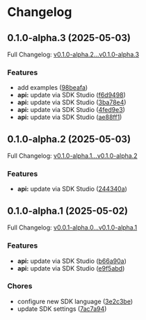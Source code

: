 # Changelog

## 0.1.0-alpha.3 (2025-05-03)

Full Changelog: [v0.1.0-alpha.2...v0.1.0-alpha.3](https://github.com/goperigon/perigon-go-sdk/compare/v0.1.0-alpha.2...v0.1.0-alpha.3)

### Features

* add examples ([98beafa](https://github.com/goperigon/perigon-go-sdk/commit/98beafab2b17d61fb58e605b70a55cb7bde9d62e))
* **api:** update via SDK Studio ([f6d9498](https://github.com/goperigon/perigon-go-sdk/commit/f6d9498fba0807541113922a1a4415c0da4a4352))
* **api:** update via SDK Studio ([3ba78e4](https://github.com/goperigon/perigon-go-sdk/commit/3ba78e49a641285a336011c212adf4bc6de220a1))
* **api:** update via SDK Studio ([4fed9e3](https://github.com/goperigon/perigon-go-sdk/commit/4fed9e34867be9cb43fb91e24d199df3f2b64e54))
* **api:** update via SDK Studio ([ae88ff1](https://github.com/goperigon/perigon-go-sdk/commit/ae88ff1fc376fcf655ae84b3ff7b556e50dc90cf))

## 0.1.0-alpha.2 (2025-05-03)

Full Changelog: [v0.1.0-alpha.1...v0.1.0-alpha.2](https://github.com/goperigon/perigon-go-sdk/compare/v0.1.0-alpha.1...v0.1.0-alpha.2)

### Features

* **api:** update via SDK Studio ([244340a](https://github.com/goperigon/perigon-go-sdk/commit/244340a5f266846768d23aee14f73e78cac95ce1))

## 0.1.0-alpha.1 (2025-05-02)

Full Changelog: [v0.0.1-alpha.0...v0.1.0-alpha.1](https://github.com/goperigon/perigon-go-sdk/compare/v0.0.1-alpha.0...v0.1.0-alpha.1)

### Features

* **api:** update via SDK Studio ([b66a90a](https://github.com/goperigon/perigon-go-sdk/commit/b66a90ae8156c3cd3013dfb370bbd3289d5645fa))
* **api:** update via SDK Studio ([e9f5abd](https://github.com/goperigon/perigon-go-sdk/commit/e9f5abd27f00a215210ee7b272ef09446a0df80d))


### Chores

* configure new SDK language ([3e2c3be](https://github.com/goperigon/perigon-go-sdk/commit/3e2c3bea7877599cbb14292464b43dac15abc3e9))
* update SDK settings ([7ac7a94](https://github.com/goperigon/perigon-go-sdk/commit/7ac7a94949cfb0ba00384e542b8679a965ed2633))

